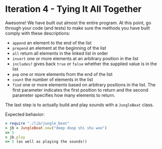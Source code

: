 # Iteration 4 - Tying It All Together

Awesome! We have built out almost the entire program. At this point, go through your code (and tests) to make sure the methods you have built comply with these descriptions:

* `append` an element to the end of the list
* `prepend` an element at the beginning of the list
* `all` return all elements in the linked list in order
* `insert` one or more elements at an arbitrary position in the list
* `includes?` gives back `true` or `false` whether the supplied value is in the list
* `pop` one or more elements from the end of the list
* `count` the number of elements in the list
* `find` one or more elements based on arbitrary positions in the list. The first parameter indicates the first position to return and the second parameter specifies how many elements to return.

The last step is to actually build and play sounds with a `JungleBeat` class.

Expected behavior:

```ruby
> require "./lib/jungle_beat"
> jb = JungleBeat.new("deep doop shi shu woo")
=> 5
> jb.play
=> 5 (as well as playing the sounds!)
```
